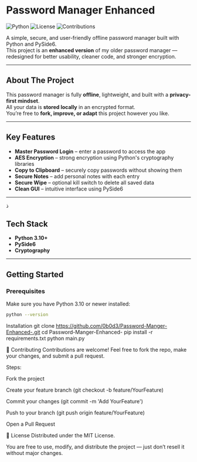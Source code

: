 #  Password Manager Enhanced

![Python](https://img.shields.io/badge/python-3.10+-blue.svg)
![License](https://img.shields.io/badge/license-MIT-green.svg)
![Contributions](https://img.shields.io/badge/contributions-welcome-brightgreen.svg)

A simple, secure, and user-friendly offline password manager built with Python and PySide6.  
This project is an **enhanced version** of my older password manager — redesigned for better usability, cleaner code, and stronger encryption.

---

##  About The Project

This password manager is fully **offline**, lightweight, and built with a **privacy-first mindset**.  
All your data is **stored locally** in an encrypted format.  
You’re free to **fork, improve, or adapt** this project however you like.

---

##  Key Features

-  **Master Password Login** – enter a password to access the app
-  **AES Encryption** – strong encryption using Python's cryptography libraries
-  **Copy to Clipboard** – securely copy passwords without showing them
-  **Secure Notes** – add personal notes with each entry
-  **Secure Wipe** – optional kill switch to delete all saved data
-  **Clean GUI** – intuitive interface using PySide6

---
ذ
##  Tech Stack

- **Python 3.10+**
- **PySide6**
- **Cryptography**

---

##  Getting Started

### Prerequisites
Make sure you have Python 3.10 or newer installed:

```bash
python --version
```
Installation
git clone https://github.com/0b0d3/Password-Manger-Enhanced-.git
cd Password-Manger-Enhanced-
pip install -r requirements.txt
python main.py

🤝 Contributing
Contributions are welcome!
Feel free to fork the repo, make your changes, and submit a pull request.

Steps:

Fork the project

Create your feature branch (git checkout -b feature/YourFeature)

Commit your changes (git commit -m 'Add YourFeature')

Push to your branch (git push origin feature/YourFeature)

Open a Pull Request

📄 License
Distributed under the MIT License.

You are free to use, modify, and distribute the project — just don’t resell it without major changes.


